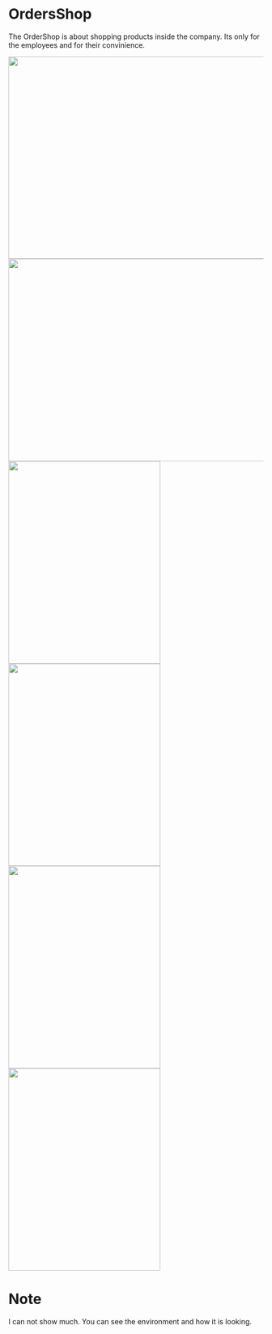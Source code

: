 # OrdersShop
The OrderShop is about shopping products inside the company. Its only for the employees and for their convinience. 

<img src="https://github.com/kitsakisGk/OrdersShop/assets/57558604/f0a7775d-4236-410f-a22e-d18302ed79df" width="700" height="400" />
<img src="https://github.com/kitsakisGk/OrdersShop/assets/57558604/c5f588e1-dc9a-403b-9ca1-37b83d551401" width="700" height="400" />
<img src="https://github.com/kitsakisGk/OrdersShop/assets/57558604/a2bcd7e5-4e10-4dd6-a3ba-193df3fa9f79" width="300" height="400" />
<img src="https://github.com/kitsakisGk/OrdersShop/assets/57558604/faa64285-fb73-4e10-94f0-007a27bbe26d" width="300" height="400" />
<img src="https://github.com/kitsakisGk/OrdersShop/assets/57558604/b9abd3af-2a00-46be-b854-a16522af1fe6" width="300" height="400" />
<img src="https://github.com/kitsakisGk/OrdersShop/assets/57558604/8d8171ad-5707-4395-a767-caac5b8be2d1" width="300" height="400" />




# Note
I can not show much. You can see the environment and how it is looking. 

